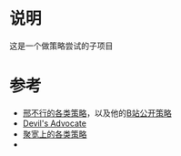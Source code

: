 # 说明

这是一个做策略尝试的子项目


# 参考
- [邢不行的各类策略](https://www.quantclass.cn/class/stock/service)，以及他的[B站公开策略](https://space.bilibili.com/1053235023/video?tid=0&keyword=&order=pubdate)
- [Devil's Advocate](https://www.youtube.com/@DevilsAdvocateZT/videos)
- [聚宽上的各类策略](https://www.joinquant.com/view/community/list?listType=1&keyword=&type=isNew&tags=1)
- 